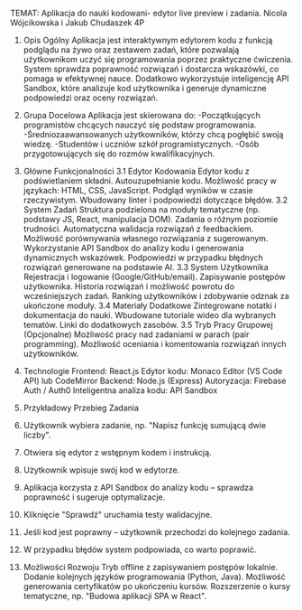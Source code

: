TEMAT: Aplikacja do nauki kodowani- edytor live preview i zadania.
Nicola Wójcikowska i Jakub Chudaszek 4P
  
1. Opis Ogólny
Aplikacja jest interaktywnym edytorem kodu z funkcją podglądu na żywo oraz zestawem zadań, które pozwalają użytkownikom uczyć się programowania poprzez praktyczne ćwiczenia. System sprawdza poprawność rozwiązań i dostarcza wskazówki, co pomaga w efektywnej nauce.
Dodatkowo wykorzystuje inteligencję API Sandbox, które analizuje kod użytkownika i generuje dynamiczne podpowiedzi oraz oceny rozwiązań.
 
2. Grupa Docelowa
Aplikacja jest skierowana do:
-Początkujących programistów chcących nauczyć się podstaw programowania.
-Średniozaawansowanych użytkowników, którzy chcą pogłębić swoją wiedzę.
-Studentów i uczniów szkół programistycznych.
-Osób przygotowujących się do rozmów kwalifikacyjnych.
 
3. Główne Funkcjonalności 
3.1 Edytor Kodowania
 Edytor kodu z podświetlaniem składni.
 Autouzupełnianie kodu.
 Możliwość pracy w językach: HTML, CSS, JavaScript.
 Podgląd wyników w czasie rzeczywistym.
 Wbudowany linter i podpowiedzi dotyczące błędów.
3.2 System Zadań
 Struktura podzielona na moduły tematyczne (np. podstawy JS, React, manipulacja DOM).
 Zadania o różnym poziomie trudności.
 Automatyczna walidacja rozwiązań z feedbackiem.
 Możliwość porównywania własnego rozwiązania z sugerowanym.
 Wykorzystanie API Sandbox do analizy kodu i generowania dynamicznych wskazówek.
 Podpowiedzi w przypadku błędnych rozwiązań generowane na podstawie AI.
3.3 System Użytkownika
 Rejestracja i logowanie (Google/GitHub/email).
 Zapisywanie postępów użytkownika.
 Historia rozwiązań i możliwość powrotu do wcześniejszych zadań.
 Ranking użytkowników i zdobywanie odznak za ukończone moduły.
3.4 Materiały Dodatkowe
 Zintegrowane notatki i dokumentacja do nauki.
 Wbudowane tutoriale wideo dla wybranych tematów.
 Linki do dodatkowych zasobów.
3.5 Tryb Pracy Grupowej (Opcjonalne)
 Możliwość pracy nad zadaniami w parach (pair programming).
 Możliwość oceniania i komentowania rozwiązań innych użytkowników.
 
 
4. Technologie 
 Frontend: React.js
 Edytor kodu: Monaco Editor (VS Code API) lub CodeMirror
 Backend: Node.js (Express)
 Autoryzacja: Firebase Auth / Auth0
 Inteligentna analiza kodu: API Sandbox
 
 
5. Przykładowy Przebieg Zadania
1. Użytkownik wybiera zadanie, np. "Napisz funkcję sumującą dwie liczby".
2. Otwiera się edytor z wstępnym kodem i instrukcją.
3. Użytkownik wpisuje swój kod w edytorze.
4. Aplikacja korzysta z API Sandbox do analizy kodu – sprawdza poprawność i sugeruje optymalizacje.
5. Kliknięcie "Sprawdź" uruchamia testy walidacyjne.
6. Jeśli kod jest poprawny – użytkownik przechodzi do kolejnego zadania.
7. W przypadku błędów system podpowiada, co warto poprawić.
 
6. Możliwości Rozwoju
 Tryb offline z zapisywaniem postępów lokalnie.
 Dodanie kolejnych języków programowania (Python, Java).
 Możliwość generowania certyfikatów po ukończeniu kursów.
 Rozszerzenie o kursy tematyczne, np. "Budowa aplikacji SPA w React".
